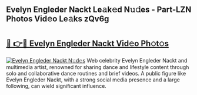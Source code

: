 ## Evelyn Engleder Nackt Le𝚊k𝚎d N𝚞𝚍es - Part-LZN Photos Vid𝚎o Le𝚊ks zQv6g

# <h2><a href="http://fb2kvn.evod.top/?m=Evelyn+Engleder+Nackt">🔗 👉🔴 Evelyn Engleder Nackt Vid𝚎o Ph𝚘t𝚘s</a></h2>

[![Evelyn Engleder Nackt N𝚞d𝚎s](https://i.imgur.com/8V9OHl7.gif)](http://fb2kvn.evod.top/?m=Evelyn+Engleder+Nackt)
Web celebrity Evelyn Engleder Nackt and multimedia artist, renowned for sharing dance and lifestyle content through solo and collaborative dance routines and brief videos. A public figure like Evelyn Engleder Nackt, with a strong social media presence and a large following, can wield significant influence. 
